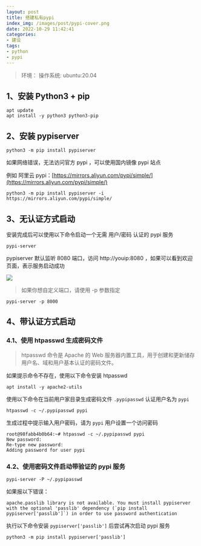 ```yaml
---
layout: post
title: 搭建私有pypi
index_img: /images/post/pypi-cover.png
date: 2022-10-29 11:42:41
categories:
- 建设
tags: 
- python
- pypi
---
```

> 环境：
> 操作系统: ubuntu:20.04

## 1、安装 Python3 + pip

```shell
apt update
apt install -y python3 python3-pip
```


## 2、安装 pypiserver

```shell
python3 -m pip install pypiserver
```

如果网络错误，无法访问官方 pypi ，可以使用国内镜像 pypi 站点

例如 阿里云 pypi：[https://mirrors.aliyun.com/pypi/simple/](https://mirrors.aliyun.com/pypi/simple/)

```shell
python3 -m pip install pypiserver -i https://mirrors.aliyun.com/pypi/simple/
```

## 3、无认证方式启动

安装完成后可以使用以下命令启动一个无需 用户/密码 认证的 pypi 服务
```shell
pypi-server
```

pypiserver 默认监听 8080 端口，访问 http://youip:8080 ，如果可以看到欢迎页面，表示服务启动成功

![](images/post/ce25d5b1573d11ed95612cfda1215af5.png)

> 如果你想自定义端口，请使用 -p 参数指定

```shell
pypi-server -p 8000
```

## 4、带认证方式启动

### 4.1、使用 htpasswd 生成密码文件

> htpasswd 命令是 Apache 的 Web 服务器内置工具，用于创建和更新储存用户名、域和用户基本认证的密码文件。

如果提示命令不存在，使用以下命令安装 htpasswd

```shell
apt install -y apache2-utils
```

使用以下命令在当前用户家目录生成密码文件 `.pypipasswd`
认证用户名为 `pypi`

```shell
htpasswd -c ~/.pypipasswd pypi
```

生成过程中提示输入用户密码，请为 `pypi` 用户设置一个访问密码
```shell
root@98fabb4b0b64:~# htpasswd -c ~/.pypipasswd pypi
New password: 
Re-type new password: 
Adding password for user pypi
```

### 4.2、使用密码文件启动带验证的 pypi 服务

```shell
pypi-server -P ~/.pypipasswd 
```

如果报以下错误：

```shell
apache.passlib library is not available. You must install pypiserver with the optional 'passlib' dependency (`pip install pypiserver['passlib']`) in order to use password authentication
```

执行以下命令安装 `pypiserver['passlib']` 后尝试再次启动 pypi 服务

```shell
python3 -m pip install pypiserver['passlib']
```
